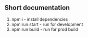 ## Short documentation
1. npm i - install dependencies
2. npm run start - run for development
3. npm run build - run for prod build
